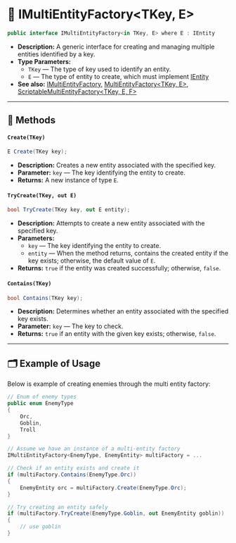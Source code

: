 # 🧩 IMultiEntityFactory<TKey, E>

```csharp
public interface IMultiEntityFactory<in TKey, E> where E : IEntity
```

- **Description:** A generic interface for creating and managing multiple entities identified by a key.
- **Type Parameters:**
    - `TKey` — The type of key used to identify an entity.
    - `E` — The type of entity to create, which must implement [IEntity](../Entities/IEntity.md)
- **See also:** [IMultiEntityFactory](IMultiEntityFactory.md),
  [MultiEntityFactory<TKey, E>](MultiEntityFactory%601.md), [ScriptableMultiEntityFactory<TKey, E, F>](ScriptableMultiEntityFactory%601.md)

---

## 🏹 Methods

#### `Create(TKey)`

```csharp
E Create(TKey key);
```

- **Description:** Creates a new entity associated with the specified key.
- **Parameter:** `key` — The key identifying the entity to create.
- **Returns:** A new instance of type `E`.

#### `TryCreate(TKey, out E)`

```csharp
bool TryCreate(TKey key, out E entity);
```

- **Description:** Attempts to create a new entity associated with the specified key.
- **Parameters:**
    - `key` — The key identifying the entity to create.
    - `entity` — When the method returns, contains the created entity if the key exists; otherwise, the default value of
      `E`.
- **Returns:** `true` if the entity was created successfully; otherwise, `false`.

#### `Contains(TKey)`

```csharp
bool Contains(TKey key);
```

- **Description:** Determines whether an entity associated with the specified key exists.
- **Parameter:** `key` — The key to check.
- **Returns:** `true` if an entity with the given key exists; otherwise, `false`.

---

## 🗂 Example of Usage

Below is example of creating enemies through the multi entity factory:

```csharp
// Enum of enemy types
public enum EnemyType 
{
    Orc,
    Goblin,
    Troll
}
```

```csharp
// Assume we have an instance of a multi-entity factory
IMultiEntityFactory<EnemyType, EnemyEntity> multiFactory = ...

// Check if an entity exists and create it
if (multiFactory.Contains(EnemyType.Orc))  
{  
    EnemyEntity orc = multiFactory.Create(EnemyType.Orc);  
}

// Try creating an entity safely
if (multiFactory.TryCreate(EnemyType.Goblin, out EnemyEntity goblin))  
{  
    // use goblin
}
```